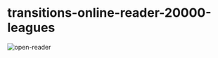 # transitions-online-reader-20000-leagues

<img src='https://i.postimg.cc/9rdsXtLY/open-reader.png' border='0' alt='open-reader'/>
